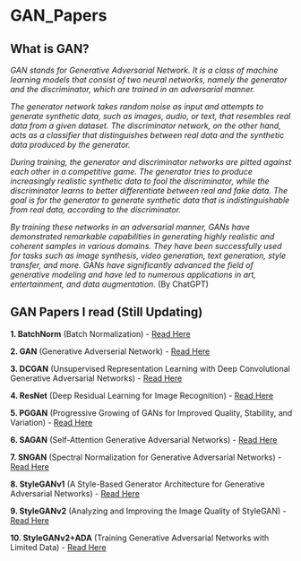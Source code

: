 GAN_Papers 
====================

What is GAN? 
--------------
_GAN stands for Generative Adversarial Network. It is a class of machine learning models that consist of two neural networks, namely the generator and the discriminator, which are trained in an adversarial manner._

_The generator network takes random noise as input and attempts to generate synthetic data, such as images, audio, or text, that resembles real data from a given dataset. The discriminator network, on the other hand, acts as a classifier that distinguishes between real data and the synthetic data produced by the generator._

_During training, the generator and discriminator networks are pitted against each other in a competitive game. The generator tries to produce increasingly realistic synthetic data to fool the discriminator, while the discriminator learns to better differentiate between real and fake data. The goal is for the generator to generate synthetic data that is indistinguishable from real data, according to the discriminator._

_By training these networks in an adversarial manner, GANs have demonstrated remarkable capabilities in generating highly realistic and coherent samples in various domains. They have been successfully used for tasks such as image synthesis, video generation, text generation, style transfer, and more. GANs have significantly advanced the field of generative modeling and have led to numerous applications in art, entertainment, and data augmentation._  (By ChatGPT)

GAN Papers I read (Still Updating) 
-----------------

**1. BatchNorm** (Batch Normalization) - [Read Here](https://arxiv.org/abs/1502.03167, "")

**2. GAN** (Generative Adverserial Network) - [Read Here](https://arxiv.org/abs/1406.2661, "")

**3. DCGAN** (Unsupervised Representation Learning with Deep Convolutional Generative Adversarial Networks) - [Read Here](https://arxiv.org/abs/1511.06434, "")

**4. ResNet** (Deep Residual Learning for Image Recognition) - [Read Here](https://www.cv-foundation.org/openaccess/content_cvpr_2016/papers/He_Deep_Residual_Learning_CVPR_2016_paper.pdf, "")

**5. PGGAN** (Progressive Growing of GANs for Improved Quality, Stability, and Variation) - [Read Here](https://research.nvidia.com/sites/default/files/pubs/2017-10_Progressive-Growing-of/karras2018iclr-paper.pdf)

**6. SAGAN** (Self-Attention Generative Adversarial Networks) - [Read Here](https://arxiv.org/abs/1805.08318)

**7. SNGAN** (Spectral Normalization for Generative Adversarial Networks) - [Read Here](https://arxiv.org/abs/1802.05957)

**8. StyleGANv1** (A Style-Based Generator Architecture for Generative Adversarial Networks) - [Read Here](https://arxiv.org/abs/1812.04948)

**9. StyleGANv2** (Analyzing and Improving the Image Quality of StyleGAN) - [Read Here](https://arxiv.org/abs/1912.04958)

**10. StyleGANv2+ADA** (Training Generative Adversarial Networks with Limited Data) - [Read Here](https://arxiv.org/abs/2006.06676)
